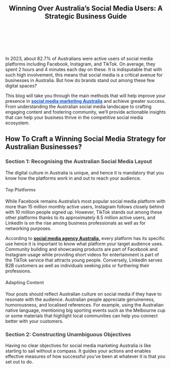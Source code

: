 <h2 style="text-align:center;">
    <strong>Winning Over Australia’s Social Media Users: A Strategic Business Guide</strong>
</h2>
<p>
    &nbsp;
</p>
<p>
    &nbsp;
</p>
<p>
    &nbsp;
</p>
<p>
    In 2023, about 82.7% of Australians were active users of social media platforms including Facebook, Instagram, and TikTok. On average, they spent 2 hours and 4 minutes each day on these. It is indisputable that with such high involvement, this means that social media is a critical avenue for businesses in Australia. But how do brands stand out among these few digital spaces?
</p>
<p>
    This blog will take you through the main methods that will help improve your presence in&nbsp;<a href="https://www.elsner.com.au/services/social-media-marketing/"><span style="color:#1155cc;"><strong><u>social media marketing Australia</u></strong></span></a>&nbsp;and achieve greater success. From understanding the Australian social media landscape to crafting engaging content and fostering community, we’ll provide actionable insights that can help your business thrive in the competitive social media ecosystem.
</p>
<h2>
    <strong>How To Craft a Winning Social Media Strategy for Australian Businesses?</strong>
</h2>
<h3>
    <span style="color:#434343;"><strong>Section 1: Recognising the Australian Social Media Layout</strong></span>
</h3>
<p>
    The digital culture in Australia is unique, and hence it is mandatory that you know how the platforms work in and out to reach your audience.
</p>
<h4>
    <span style="color:#666666;"><strong>Top Platforms</strong></span>
</h4>
<p>
    While Facebook remains Australia’s most popular social media platform with more than 15 million monthly active users, Instagram follows closely behind with 10 million people signed up. However, TikTok stands out among these other platforms thanks to its approximately 8.5 million active users, and LinkedIn is on the rise among business professionals as well as for networking purposes.
</p>
<p>
    According to <a href="https://www.appkodseo.au/"><strong>social media agency Australia,</strong></a> every platform has its specific use hence it is important to know what platform your target audience uses. Community building and showcasing products are part of Facebook and Instagram usage while providing short videos for entertainment is part of the TikTok service that attracts young people. Conversely, LinkedIn serves B2B customers as well as individuals seeking jobs or furthering their professions.
</p>
<h4>
    <span style="color:#666666;"><strong>Adapting Content</strong></span>
</h4>
<p>
    Your posts should reflect Australian culture on social media if they have to resonate with the audience. Australian people appreciate genuineness, humorousness, and localised references. For example, using the Australian native language, mentioning big sporting events such as the Melbourne cup or some materials that highlight local communities can help you connect better with your customers.
</p>
<h3>
    <span style="color:#434343;"><strong>Section 2: Constructing Unambiguous Objectives</strong></span>
</h3>
<p>
    Having no clear objectives for social media marketing Australia is like starting to sail without a compass. It guides your actions and enables effective measures of how successful you’ve been at whatever it is that you set out to do.
</p>
